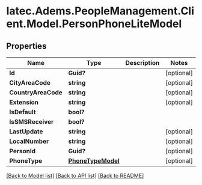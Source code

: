 # Iatec.Adems.PeopleManagement.Client.Model.PersonPhoneLiteModel
## Properties

Name | Type | Description | Notes
------------ | ------------- | ------------- | -------------
**Id** | **Guid?** |  | [optional] 
**CityAreaCode** | **string** |  | [optional] 
**CountryAreaCode** | **string** |  | [optional] 
**Extension** | **string** |  | [optional] 
**IsDefault** | **bool?** |  | 
**IsSMSReceiver** | **bool?** |  | 
**LastUpdate** | **string** |  | [optional] 
**LocalNumber** | **string** |  | [optional] 
**PersonId** | **Guid?** |  | [optional] 
**PhoneType** | [**PhoneTypeModel**](PhoneTypeModel.md) |  | [optional] 

[[Back to Model list]](../README.md#documentation-for-models) [[Back to API list]](../README.md#documentation-for-api-endpoints) [[Back to README]](../README.md)

